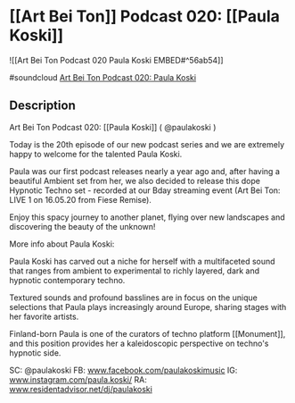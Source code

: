 # [[Art Bei Ton]] Podcast 020: [[Paula Koski]]

![[Art Bei Ton Podcast 020 Paula Koski EMBED#^56ab54]]

#soundcloud [Art Bei Ton Podcast 020: Paula Koski
](https://soundcloud.com/art-bei-ton/art-bei-ton-podcast-020-paula-koski?in=art-bei-ton/sets/art-bei-ton-podcast-series)

## Description

Art Bei Ton Podcast 020: [[Paula Koski]]
( @paulakoski )

Today is the 20th episode of our new podcast series and we are extremely happy to welcome for the talented Paula Koski.

Paula was our first podcast releases nearly a year ago and, after having a beautiful Ambient set from her, we also decided to release this dope Hypnotic Techno set - recorded at our Bday streaming event (Art Bei Ton: LIVE 1 on 16.05.20 from Fiese Remise).

Enjoy this spacy journey to another planet, flying over new landscapes and discovering the beauty of the unknown!

More info about Paula Koski:

Paula Koski has carved out a niche for herself with a multifaceted sound that ranges from ambient to experimental to richly layered, dark and hypnotic contemporary techno.

Textured sounds and profound basslines are in focus on the unique selections that Paula plays increasingly around Europe, sharing stages with her favorite artists.

Finland-born Paula is one of the curators of techno platform [[Monument]], and this position provides her a kaleidoscopic perspective on techno's hypnotic side.

SC: @paulakoski
FB: www.facebook.com/paulakoskimusic
IG: www.instagram.com/paula.koski/
RA: www.residentadvisor.net/dj/paulakoski